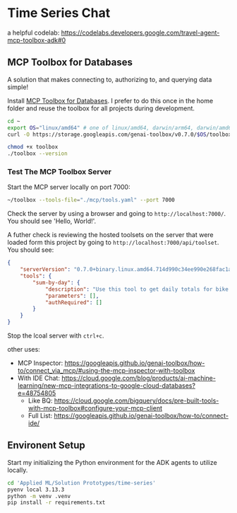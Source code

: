 # Time Series Chat

a helpful codelab: https://codelabs.developers.google.com/travel-agent-mcp-toolbox-adk#0


## MCP Toolbox for Databases

A solution that makes connecting to, authorizing to, and querying data simple!

Install [MCP Toolbox for Databases](https://googleapis.github.io/genai-toolbox/getting-started/introduction/).  I prefer to do this once in the home folder and reuse the toolbox for all projects during development.

```bash
cd ~
export OS="linux/amd64" # one of linux/amd64, darwin/arm64, darwin/amd64, or windows/amd64
curl -O https://storage.googleapis.com/genai-toolbox/v0.7.0/$OS/toolbox

chmod +x toolbox
./toolbox --version
```

### Test The MCP Toolbox Server

Start the MCP server locally on port 7000:

```bash
~/toolbox --tools-file="./mcp/tools.yaml" --port 7000
```

Check the server by using a browser and going to `http://localhost:7000/`.  You should see 'Hello, World!'.

A futher check is reviewing the hosted toolsets on the server that were loaded form this project by going to `http://localhost:7000/api/toolset`.  You should see:

```json
{
    "serverVersion": "0.7.0+binary.linux.amd64.714d990c34ee990e268fac1aa6b89c4883ae5023",
    "tools": {
        "sum-by-day": {
            "description": "Use this tool to get daily totals for bike stations",
            "parameters": [],
            "authRequired": []
        }
    }
}
```

Stop the lcoal server with `ctrl+c`.

other uses: 
- MCP Inspector: https://googleapis.github.io/genai-toolbox/how-to/connect_via_mcp/#using-the-mcp-inspector-with-toolbox
- With IDE Chat: https://cloud.google.com/blog/products/ai-machine-learning/new-mcp-integrations-to-google-cloud-databases?e=48754805
  - Like BQ: https://cloud.google.com/bigquery/docs/pre-built-tools-with-mcp-toolbox#configure-your-mcp-client
  - Full List: https://googleapis.github.io/genai-toolbox/how-to/connect-ide/


## Environent Setup

Start my initializing the Python environment for the ADK agents to utilize locally.

```bash
cd 'Applied ML/Solution Prototypes/time-series'
pyenv local 3.13.3
python -m venv .venv
pip install -r requirements.txt
```





